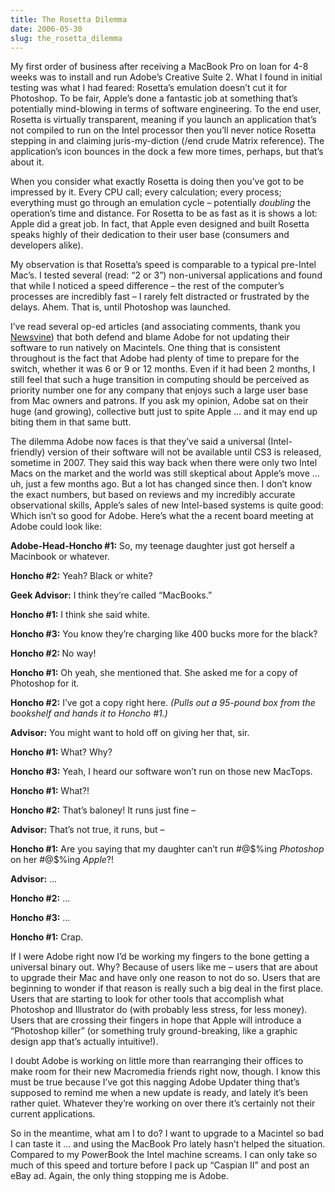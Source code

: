 ```yaml
---
title: The Rosetta Dilemma
date: 2006-05-30
slug: the_rosetta_dilemma
---
```

<p>My first order of business after receiving a MacBook Pro on loan for 4-8 weeks was to install and run Adobe&#8217;s Creative Suite 2. What I found in initial testing was what I had feared: Rosetta&#8217;s emulation doesn&#8217;t cut it for Photoshop. 
To be fair, Apple&#8217;s done a fantastic job at something that&#8217;s potentially mind-blowing in terms of software engineering. To the end user, Rosetta is virtually transparent, meaning if you launch an application that&#8217;s not compiled to run on the Intel processor then you&#8217;ll never notice Rosetta stepping in and claiming juris-my-diction (/end crude Matrix reference). The application&#8217;s icon bounces in the dock a few more times, perhaps, but that&#8217;s about it.</p>

<p>When you consider what exactly Rosetta is doing then you&#8217;ve got to be impressed by it. Every CPU call; every calculation; every process; everything must go through an emulation cycle &#8211; potentially <em>doubling</em> the operation&#8217;s time and distance. For Rosetta to be as fast as it is shows a lot: Apple did a great job. In fact, that Apple even designed and built Rosetta speaks highly of their dedication to their user base (consumers and developers alike).</p>

<p>My observation is that Rosetta&#8217;s speed is comparable to a typical pre-Intel Mac&#8217;s. I tested several (read: &#8220;2 or 3&#8221;) non-universal applications and found that while I noticed a speed difference &#8211; the rest of the computer&#8217;s processes are incredibly fast &#8211; I rarely felt distracted or frustrated by the delays. Ahem. That is, until Photoshop was launched.</p>

<p>I&#8217;ve read several op-ed articles (and associating comments, thank you <a href="http://www.newsvine.com">Newsvine</a>) that both defend and blame Adobe for not updating their software to run natively on Macintels. One thing that is consistent throughout is the fact that Adobe had plenty of time to prepare for the switch, whether it was 6 or 9 or 12 months. Even if it had been 2 months, I still feel that such a huge transition in computing should be perceived as priority number one for any company that enjoys such a large user base from Mac owners and patrons. If you ask my opinion, Adobe sat on their huge (and growing), collective butt just to spite Apple &#8230; and it may end up biting them in that same butt.</p>

<p>The dilemma Adobe now faces is that they&#8217;ve said a universal (Intel-friendly) version of their software will not be available until CS3 is released, sometime in 2007. They said this way back when there were only two Intel Macs on the market and the world was still skeptical about Apple&#8217;s move &#8230; uh, just a few months ago. But a lot has changed since then. I don&#8217;t know the exact numbers, but based on reviews and my incredibly accurate observational skills, Apple&#8217;s sales of new Intel-based systems is quite good: Which isn&#8217;t so good for Adobe. Here&#8217;s what the a recent board meeting at Adobe could look like:</p>

<p><strong>Adobe-Head-Honcho #1:</strong> So, my teenage daughter just got herself a Macinbook or whatever.</p>

<p><strong>Honcho #2:</strong> Yeah? Black or white?</p>

<p><strong>Geek Advisor:</strong> I think they&#8217;re called &#8220;MacBooks.&#8221;<br /></p>

<p><strong>Honcho #1:</strong> I think she said white.</p>

<p><strong>Honcho #3:</strong> You know they&#8217;re charging like 400 bucks more for the black?</p>

<p><strong>Honcho #2: </strong>No way!</p>

<p><strong>Honcho #1:</strong> Oh yeah, she mentioned that. She asked me for a copy of  Photoshop for it.</p>

<p><strong>Honcho #2:</strong> I&#8217;ve got a copy right here. <em>(Pulls out a 95-pound box from the bookshelf and hands it to Honcho #1.)</em></p>

<p><strong>Advisor:</strong> You might want to hold off on giving her that, sir.</p>

<p><strong>Honcho #1:</strong> What? Why?</p>

<p><strong>Honcho #3:</strong> Yeah, I heard our software won&#8217;t run on those new MacTops.</p>

<p><strong>Honcho #1:</strong> What?!</p>

<p><strong>Honcho #2:</strong> That&#8217;s baloney! It runs just fine &#8211;</p>

<p><strong>Advisor:</strong> That&#8217;s not true, it runs, but &#8211;</p>

<p><strong>Honcho #1:</strong> Are you saying that my daughter can&#8217;t run #@$%ing <em>Photoshop</em> on her #@$%ing <em>Apple</em>?!</p>

<p><strong>Advisor:</strong> &#8230;</p>

<p><strong>Honcho #2:</strong> &#8230;</p>

<p><strong>Honcho #3:</strong> &#8230;</p>

<p><strong>Honcho #1:</strong> Crap.</p>

<p>If I were Adobe right now I&#8217;d be working my fingers to the bone getting a universal binary out. Why? Because of users like me &#8211; users that are about to upgrade their Mac and have only one reason to not do so. Users that are beginning to wonder if that reason is really such a big deal in the first place. Users that are starting to look for other tools that accomplish what Photoshop and Illustrator do (with probably less stress, for less money). Users that are crossing their fingers in hope that Apple will introduce a &#8220;Photoshop killer&#8221; (or something truly ground-breaking, like a graphic design app that&#8217;s actually intuitive!).</p>

<p>I doubt Adobe is working on little more than rearranging their offices to make room for their new Macromedia friends right now, though. I know this must be true because I&#8217;ve got this nagging Adobe Updater thing that&#8217;s supposed to remind me when a new update is ready, and lately it&#8217;s been rather quiet. Whatever they&#8217;re working on over there it&#8217;s certainly not their current applications.</p>

<p>So in the meantime, what am I to do? I want to upgrade to a Macintel so bad I can taste it &#8230; and using the MacBook Pro lately hasn&#8217;t helped the situation. Compared to my PowerBook the Intel machine screams. I can only take so much of this speed and torture before I pack up &#8220;Caspian II&#8221; and post an eBay ad. Again, the only thing stopping me is Adobe.</p>